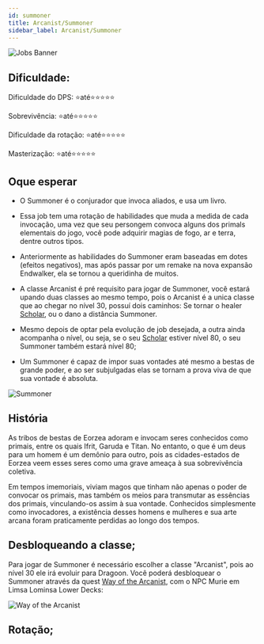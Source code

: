 ```yaml
---
id: summoner
title: Arcanist/Summoner 
sidebar_label: Arcanist/Summoner
---
```

![Jobs Banner](https://i.imgur.com/dX4UQ0n.png)
## Dificuldade: 
 Dificuldade do DPS: ⭐até⭐⭐⭐⭐⭐ 

 Sobrevivência: ⭐até⭐⭐⭐⭐⭐

 Dificuldade da rotação: ⭐até⭐⭐⭐⭐⭐

 Masterização: ⭐até⭐⭐⭐⭐⭐
## Oque esperar

- O Summoner é o conjurador que invoca aliados, e usa um livro.

- Essa job tem uma rotação de habilidades que muda a medida de cada invocação, uma vez que seu persongem convoca alguns dos primals elementais do jogo, você pode adquirir magias de fogo, ar e terra, dentre outros tipos.

- Anteriormente as habilidades do Summoner eram baseadas em dotes (efeitos negativos), mas após passar por um remake na nova expansão Endwalker, ela se tornou a queridinha de muitos. 

- A classe Arcanist é pré requisito para jogar de Summoner, você estará upando duas classes ao mesmo tempo, pois o Arcanist é a unica classe que ao chegar no nível 30, possuí dois caminhos: Se tornar o healer [Scholar](/docs/jobs/Scholar), ou o dano a distância Summoner.

- Mesmo depois de optar pela evolução de job desejada, a outra ainda acompanha o nível, ou seja, se o seu [Scholar](/docs/jobs/Scholar) estiver nível 80, o seu Summoner também estará nível 80; 

- Um Summoner é capaz de impor suas vontades até mesmo a bestas de grande poder, e ao ser subjulgadas elas se tornam a prova viva de que sua vontade é absoluta.

![Summoner](https://i.imgur.com/AxCM5nr.png)
## História

As tribos de bestas de Eorzea adoram e invocam seres conhecidos como primais, entre os quais Ifrit, Garuda e Titan. No entanto, o que é um deus para um homem é um demônio para outro, pois as cidades-estados de Eorzea veem esses seres como uma grave ameaça à sua sobrevivência coletiva.

Em tempos imemoriais, viviam magos que tinham não apenas o poder de convocar os primais, mas também os meios para transmutar as essências dos primais, vinculando-os assim à sua vontade. Conhecidos simplesmente como invocadores, a existência desses homens e mulheres e sua arte arcana foram praticamente perdidas ao longo dos tempos.
## Desbloqueando a classe;

Para jogar de Summoner é necessário escolher a classe "Arcanist", pois ao nível 30 ele irá evoluir para Dragoon. Você poderá desbloquear o Summoner através da quest [Way of the Arcanist](https://na.finalfantasyxiv.com/lodestone/playguide/db/quest/4100af4d4b8/), com o NPC Murie em Limsa Lominsa Lower Decks:

![Way of the Arcanist](https://i.imgur.com/lrMWVon.png)




## Rotação;




